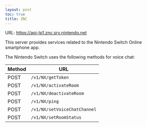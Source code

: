 ```yaml
---
layout: post
toc: true
title: ZNC
---
```


URL: https://api-lp1.znc.srv.nintendo.net

This server provides services related to the Nintendo Switch Online smartphone app.

The Nintendo Switch uses the following methods for voice chat:

| Method | URL                          |
|--------|------------------------------|
| POST   | `/v1/NX/getToken`            |
| POST   | `/v1/NX/activateRoom`        |
| POST   | `/v1/NX/deactivateRoom`      |
| POST   | `/v1/NX/ping`                |
| POST   | `/v1/NX/setVoiceChatChannel` |
| POST   | `/v1/NX/setRoomStatus`       |